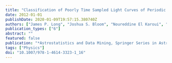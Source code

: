 ```yaml
---
title: "Classification of Poorly Time Sampled Light Curves of Periodic Variable Stars"
date: 2012-01-01
publishDate: 2020-01-09T19:57:15.380740Z
authors: ["James P. Long", "Joshua S. Bloom", "Noureddine El Karoui", "John Rice", "Joseph W. Richards"]
publication_types: ["6"]
abstract: ""
featured: false
publication: "*Astrostatistics and Data Mining, Springer Series in Astrostatistics, Volume 2. ISBN 978-1-4614-3322-4. Springer Science+Business Media New York, 2012, p. 163*"
tags: ["Physics"]
doi: "10.1007/978-1-4614-3323-1_16"
---
```


